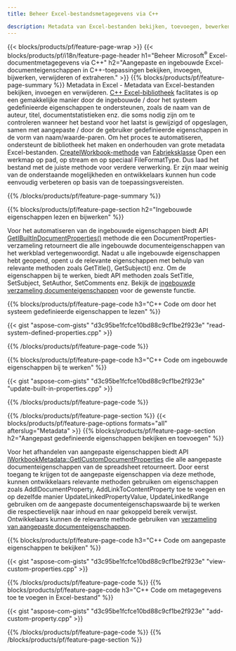 ```yaml
---
title: Beheer Excel-bestandsmetagegevens via C++

description: Metadata van Excel-bestanden bekijken, toevoegen, bewerken, verwijderen of extraheren met behulp van C++ bibliotheek
---
```

{{< blocks/products/pf/feature-page-wrap >}}
{{< blocks/products/pf/i18n/feature-page-header h1="Beheer Microsoft<sup>&reg;</sup> Excel-documentmetagegevens via C++" h2="Aangepaste en ingebouwde Excel-documenteigenschappen in C++-toepassingen bekijken, invoegen, bijwerken, verwijderen of extraheren." >}}
{{% blocks/products/pf/feature-page-summary %}}
Metadata in Excel - Metadata van Excel-bestanden bekijken, invoegen en verwijderen. [C++ Excel-bibliotheek](/cells/cpp/) faclitates is op een gemakkelijke manier door de ingebouwde / door het systeem gedefinieerde eigenschappen te ondersteunen, zoals de naam van de auteur, titel, documentstatistieken enz. die soms nodig zijn om te controleren wanneer het bestand voor het laatst is gewijzigd of opgeslagen, samen met aangepaste / door de gebruiker gedefinieerde eigenschappen in de vorm van naam/waarde-paren. Om het proces te automatiseren, ondersteunt de bibliotheek het maken en onderhouden van grote metadata Excel-bestanden. [CreateIWorkbook-methode](https://reference.aspose.com/cells/cpp/class/aspose.cells.factory#a93f7282b976d2a001d44198dedaceee8) van [Fabrieksklasse](https://reference.aspose.com/cells/cpp/class/aspose.cells.factory) Open een werkmap op pad, op stream en op speciaal FileFormatType. Dus laad het bestand met de juiste methode voor verdere verwerking. Er zijn maar weinig van de onderstaande mogelijkheden en ontwikkelaars kunnen hun code eenvoudig verbeteren op basis van de toepassingsvereisten. 
 
{{% /blocks/products/pf/feature-page-summary %}}

{{% blocks/products/pf/feature-page-section h2="Ingebouwde eigenschappen lezen en bijwerken" %}}

Voor het automatiseren van de ingebouwde eigenschappen biedt API [GetIBuiltInDocumentProperties()](https://reference.aspose.com/cells/cpp/class/aspose.cells.metadata.i_workbook_metadata) methode die een DocumentProperties-verzameling retourneert die alle ingebouwde documenteigenschappen van het werkblad vertegenwoordigt. Nadat u alle ingebouwde eigenschappen hebt geopend, opent u de relevante eigenschappen met behulp van relevante methoden zoals GetTitle(), GetSubject() enz. Om de eigenschappen bij te werken, biedt API methoden zoals SetTitle, SetSubject, SetAuthor, SetComments enz. Bekijk de [ingebouwde verzameling documenteigenschappen](https://reference.aspose.com/cells/cpp/class/aspose.cells.properties.i_built_in_document_property_collection) voor de gewenste functie.

{{% blocks/products/pf/feature-page-code h3="C++ Code om door het systeem gedefinieerde eigenschappen te lezen" %}}

{{< gist "aspose-com-gists" "d3c95be1fcfce10bd88c9cf1be2f923e" "read-system-defined-properties.cpp" >}}

{{% /blocks/products/pf/feature-page-code %}}

{{% blocks/products/pf/feature-page-code h3="C++ Code om ingebouwde eigenschappen bij te werken" %}}

{{< gist "aspose-com-gists" "d3c95be1fcfce10bd88c9cf1be2f923e" "update-built-in-properties.cpp" >}}

{{% /blocks/products/pf/feature-page-code %}}


{{% /blocks/products/pf/feature-page-section %}}
{{< blocks/products/pf/feature-page-options formats="all" afterslug="Metadata" >}}
{{% blocks/products/pf/feature-page-section h2="Aangepast gedefinieerde eigenschappen bekijken en toevoegen" %}}

Voor het afhandelen van aangepaste eigenschappen biedt API [IWorkbookMetadata::GetICustomDocumentProperties](https://reference.aspose.com/cells/cpp/class/aspose.cells.metadata.i_workbook_metadata#a69f0226813ce18c03ebc13b8ca691e79) die alle aangepaste documenteigenschappen van de spreadsheet retourneert. Door eerst toegang te krijgen tot de aangepaste eigenschappen via deze methode, kunnen ontwikkelaars relevante methoden gebruiken om eigenschappen zoals AddIDocumentProperty, AddLinkToContentProperty toe te voegen en op dezelfde manier UpdateLinkedPropertyValue, UpdateLinkedRange gebruiken om de aangepaste documenteigenschapswaarde bij te werken die respectievelijk naar inhoud en naar gekoppeld bereik verwijst. Ontwikkelaars kunnen de relevante methode gebruiken van [verzameling van aangepaste documenteigenschappen](https://reference.aspose.com/cells/cpp/class/aspose.cells.properties.i_custom_document_property_collection).

{{% blocks/products/pf/feature-page-code h3="C++ Code om aangepaste eigenschappen te bekijken" %}}

{{< gist "aspose-com-gists" "d3c95be1fcfce10bd88c9cf1be2f923e" "view-custom-properties.cpp" >}}

{{% /blocks/products/pf/feature-page-code %}}
{{% blocks/products/pf/feature-page-code h3="C++ Code om metagegevens toe te voegen in Excel-bestand" %}}

{{< gist "aspose-com-gists" "d3c95be1fcfce10bd88c9cf1be2f923e" "add-custom-property.cpp" >}}

{{% /blocks/products/pf/feature-page-code %}}
{{% /blocks/products/pf/feature-page-section %}}
